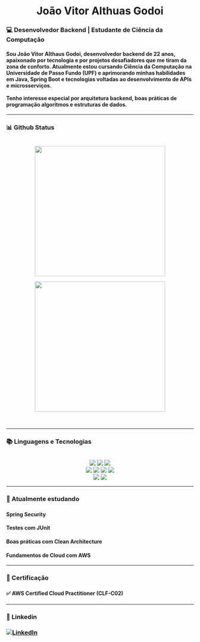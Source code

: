 <h1 align="center">João Vitor Althuas Godoi </h1>

<h3 align="left">💻 Desenvolvedor Backend | Estudante de Ciência da Computação </h3>

<h4>
  Sou João Vitor Althaus Godoi, desenvolvedor backend de 22 anos, apaixonado por tecnologia e por projetos desafiadores que me tiram da zona de conforto.  
  Atualmente estou cursando <strong>Ciência da Computação na Universidade de Passo Fundo (UPF)</strong> e aprimorando minhas habilidades em <strong>Java</strong>, <strong>Spring Boot</strong> e tecnologias voltadas ao desenvolvimento de APIs e microsserviços.
  <br><br>
  Tenho interesse especial por arquitetura backend, boas práticas de programação algoritmos e estruturas de dados. 
</h4>

---

<h3>📊 Github Status</h3>

<br>
<div align = "center">
<img
    width="350"
    src = "https://github-readme-stats.vercel.app/api?username=joao-althaus&show_icons=true&theme=radical"
/>

<img
    width="350"
    src = "https://github-readme-stats.vercel.app/api/top-langs/?username=joao-althaus&layout=compact&theme=radical"
/>
</div>
<br>

---

<h3>📚 Linguagens e Tecnologias</h3>

<br>

<div align = "center">
  <img src="https://img.shields.io/badge/-Java-007396?logo=java&logoColor=white" />
  <img src="https://img.shields.io/badge/-Spring%20Boot-6DB33F?logo=spring-boot&logoColor=white" />
  <img src="https://img.shields.io/badge/-Python-3776AB?logo=python&logoColor=white" /><br>
  <img src="https://img.shields.io/badge/-C++-00599C?logo=c%2B%2B&logoColor=white" />
  <img src="https://img.shields.io/badge/-SQL-4479A1?logo=postgresql&logoColor=white" />
  <img src="https://img.shields.io/badge/-HTML5-E34F26?logo=html5&logoColor=white" />
  <img src="https://img.shields.io/badge/-CSS3-1572B6?logo=css3&logoColor=white" /><br>
  <img src="https://img.shields.io/badge/-Git-F05032?logo=git&logoColor=white" />
  <img src="https://img.shields.io/badge/-Postman-FF6C37?logo=postman&logoColor=white" /><br>
</div>

---

<h3> 🌱 Atualmente estudando<h3>

  <h4>Spring Security</h4>
  <h4>Testes com JUnit</h4>
  <h4>Boas práticas com Clean Architecture</h4>
  <h4>Fundamentos de Cloud com AWS</h4>

---
<h3> 📜 Certificação <h3>

  <h4>✅ <strong>AWS Certified Cloud Practitioner (CLF-C02)</strong><h4>

---

<h3> 💬 Linkedin <h3>

[![LinkedIn](https://img.shields.io/badge/-LinkedIn-0077B5?logo=linkedin&logoColor=white)](https://www.linkedin.com/in/joao-althaus/)  


